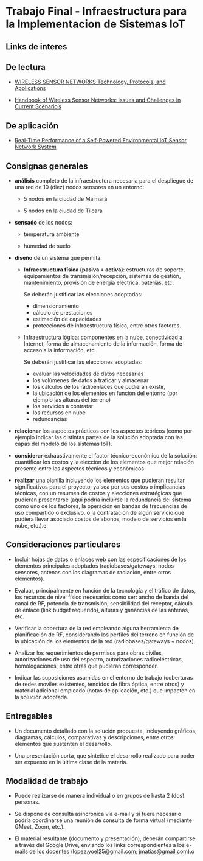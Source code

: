 # Trabajo Final  - Infraestructura para la Implementacion de Sistemas IoT

## Links de interes

## De lectura

- [WIRELESS SENSOR NETWORKS Technology, Protocols, and Applications]()

- [Handbook of Wireless Sensor Networks: Issues and Challenges in Current Scenario’s]()


## De aplicación

- [Real-Time Performance of a Self-Powered Environmental IoT Sensor Network System]()


## Consignas generales

+ **análisis** completo de la infraestructura necesaria para el despliegue de una red de 10 (diez) nodos sensores en un entorno:

  * 5 nodos en la ciudad de Maimará

  * 5 nodos en la ciudad de Tilcara


+ **sensado** de los nodos:

  * temperatura ambiente

  * humedad de suelo

+ **diseño** de un sistema que permita:

  * **Infraestructura física (pasiva + activa)**: estructuras de soporte, equipamientos de transmisión/recepción, sistemas de gestión, mantenimiento, provisión de energía eléctrica, baterías, etc.

    Se deberán justificar las elecciones adoptadas:
      - dimensionamiento
      - cálculo de prestaciones 
      - estimación de capacidades
      - protecciones de infraestructura física, entre otros factores.



  * Infraestructura lógica: componentes en la nube, conectividad a Internet, forma de almacenamiento de la información, forma de acceso a la información, etc.
 
    Se deberán justificar las elecciones adoptadas:
      - evaluar las velocidades de datos necesarias
      - los volúmenes de datos a traficar y almacenar
      - los cálculos de los radioenlaces que pudieran existir,
      - la ubicación de los elementos en función del entorno (por ejemplo las alturas del terreno)
      - los servicios a contratar
      - los recursos en nube
      - redundancias 


+ **relacionar** los aspectos prácticos con los aspectos teóricos (como por ejemplo indicar las distintas partes de la solución adoptada con las capas del modelo de los sistemas IoT).

+ **considerar** exhaustivamente el factor técnico-económico de la solución: cuantificar los costos y la elección de los elementos que mejor relación presente entre los aspectos técnicos y económicos

+ **realizar** una planilla incluyendo los elementos que pudieran resultar significativos para el proyecto, ya sea por sus costos o implicancias técnicas, con un resumen de costos y elecciones estratégicas que pudieran presentarse (aquí podría incluirse la redundancia del sistema como uno de los factores, la operación en bandas de frecuencias de uso compartido o exclusivo, o la contratación de algún servicio que pudiera llevar asociado costos de abonos, modelo de servicios en la nube, etc.).e


## Consideraciones particulares

- Incluir hojas de datos o enlaces web con las especificaciones de los elementos principales adoptados (radiobases/gateways, nodos sensores, antenas con los diagramas de radiación, entre otros elementos).

- Evaluar, principalmente en función de la tecnología y el tráfico de datos, los recursos de nivel físico necesarios como ser: ancho de banda del canal de RF, potencia de transmisión, sensibilidad del receptor, cálculo de enlace (link budget requerido), alturas y ganancias de las antenas, etc.

- Verificar la cobertura de la red empleando alguna herramienta de planificación de RF, considerando los perfiles del terreno en función de la ubicación de los elementos de la red (radiobases/gateways + nodos).

- Analizar los requerimientos de permisos para obras civiles, autorizaciones de uso del espectro, autorizaciones radioeléctricas, homologaciones, entre otras que pudieran corresponder.

- Indicar las suposiciones asumidas en el entorno de trabajo (coberturas de redes moviles existentes, tendidos de fibra óptica, entre otros) y material adicional empleado (notas de aplicación, etc.) que impacten en la solución adoptada.


## Entregables

- Un documento detallado con la solución propuesta, incluyendo gráficos, diagramas, cálculos, comparativas y descripciones, entre otros elementos que sustenten el desarrollo.

- Una presentación corta, que sintetice el desarrollo realizado para poder ser expuesto en la última clase de la materia.


## Modalidad de trabajo

- Puede realizarse de manera individual o en grupos de hasta 2 (dos) personas.

- Se dispone de consulta asincrónica vía e-mail y si fuera necesario podría coordinarse
una reunión de consulta de forma virtual (mediante GMeet, Zoom, etc.).

- El material resultante (documento y presentación), deberán compartirse a través del
Google Drive, enviando los links correspondientes a los e-mails de los docentes (lopez.yoel25@gmail.com; jmatias@gmail.com).ó

